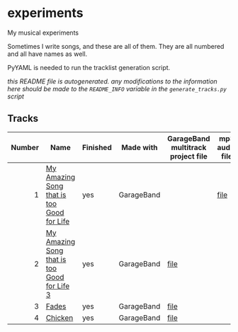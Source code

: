 
# experiments

My musical experiments

Sometimes I write songs, and these are all of them. They are all numbered and all have names as well.

PyYAML is needed to run the tracklist generation script.

*this README file is autogenerated. any modifications to the information here should be made to the `README_INFO` variable in the `generate_tracks.py` script*

## Tracks

|Number|Name|Finished|Made with|GarageBand multitrack project file|mp3 audio file|flac audio file|
|-:|-|-|-|-|-|-|
|1|[My Amazing Song that is too Good for Life](experiments/mastitgfl)|yes|GarageBand||[file](experiments/mastitgfl/files/mastitgfl.mp3)||
|2|[My Amazing Song that is too Good for Life 3](experiments/mastitgfl3)|yes|GarageBand|[file](experiments/mastitgfl3/files/mastitgfl3.band)||[file](experiments/mastitgfl3/files/mastitgfl3.flac)|
|3|[Fades](experiments/fade)|yes|GarageBand|[file](experiments/fade/files/fade.band)||[file](experiments/fade/files/fade.flac)|
|4|[Chicken](experiments/chicken)|yes|GarageBand|[file](experiments/chicken/files/chicken.band)||[file](experiments/chicken/files/chicken.flac)|
